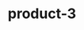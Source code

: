 ---
title: "product-3"
description: Lorem ipsum dolor sit amet, consectetur adipiscing elit, sed do eiusmod tempor incididunt ut labore et dolore magna aliqua. Ut enim ad minim veniam, quis nostrud exercitation ullamco laboris nisi ut aliquip ex ea commodo consequat. Duis aute irure dolor in reprehenderit in voluptate velit esse cillum dolore eu fugiat nulla pariatur. Excepteur sint occaecat cupidatat non proident, sunt in culpa qui officia deserunt mollit anim id est laborum.
img: src/assets/images/products/salloura-oglu/product-3.webp
family: [salloura-oglu-products]
price: 27.99
priceDiscount: 0
weight: 1.00003
rating: 100
id: DuMeXPUZgxd4
---